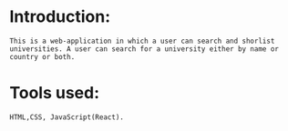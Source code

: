 # Introduction:
    This is a web-application in which a user can search and shorlist universities. A user can search for a university either by name or country or both.

# Tools used:
    HTML,CSS, JavaScript(React).
